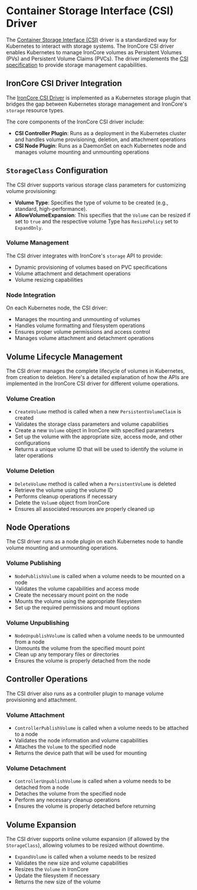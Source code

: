 # Container Storage Interface (CSI) Driver

The [Container Storage Interface (CSI)](https://kubernetes.io/docs/concepts/storage/volumes/#csi) driver is a standardized 
way for Kubernetes to interact with storage systems. The IronCore CSI driver enables Kubernetes to manage IronCore 
volumes as Persistent Volumes (PVs) and Persistent Volume Claims (PVCs). The driver implements the 
[CSI specification](https://github.com/container-storage-interface/spec/blob/master/spec.md) to provide storage 
management capabilities.

## IronCore CSI Driver Integration

The [IronCore CSI Driver](https://github.com/ironcore-dev/ironcore-csi-driver) is implemented as a Kubernetes storage 
plugin that bridges the gap between Kubernetes storage management and IronCore's `storage` resource types. 

The core components of the IronCore CSI driver include:

- **CSI Controller Plugin**: Runs as a deployment in the Kubernetes cluster and handles volume provisioning, deletion, and attachment operations
- **CSI Node Plugin**: Runs as a DaemonSet on each Kubernetes node and manages volume mounting and unmounting operations

## `StorageClass` Configuration

The CSI driver supports various storage class parameters for customizing volume provisioning:

- **Volume Type**: Specifies the type of volume to be created (e.g., standard, high-performance).
- **AllowVolumeExpansion**: This specifies that the `Volume` can be resized if set to `true` and the respective volume Type has `ResizePolicy` set to `ExpandOnly`. 

### Volume Management

The CSI driver integrates with IronCore's `storage` API to provide:

- Dynamic provisioning of volumes based on PVC specifications
- Volume attachment and detachment operations
- Volume resizing capabilities

### Node Integration

On each Kubernetes node, the CSI driver:

- Manages the mounting and unmounting of volumes
- Handles volume formatting and filesystem operations
- Ensures proper volume permissions and access control
- Manages volume attachment and detachment operations

## Volume Lifecycle Management

The CSI driver manages the complete lifecycle of volumes in Kubernetes, from creation to deletion. Here's a detailed 
explanation of how the APIs are implemented in the IronCore CSI driver for different volume operations.

### Volume Creation

- `CreateVolume` method is called when a new `PersistentVolumeClaim` is created
- Validates the storage class parameters and volume capabilities
- Create a new `Volume` object in IronCore with specified parameters
- Set up the volume with the appropriate size, access mode, and other configurations
- Returns a unique volume ID that will be used to identify the volume in later operations

### Volume Deletion

- `DeleteVolume` method is called when a `PersistentVolume` is deleted
- Retrieve the volume using the volume ID
- Performs cleanup operations if necessary
- Delete the `Volum`e object from IronCore
- Ensures all associated resources are properly cleaned up

## Node Operations

The CSI driver runs as a node plugin on each Kubernetes node to handle volume mounting and unmounting operations.

### Volume Publishing

- `NodePublishVolume` is called when a volume needs to be mounted on a node
- Validates the volume capabilities and access mode
- Create the necessary mount point on the node
- Mounts the volume using the appropriate filesystem
- Set up the required permissions and mount options

### Volume Unpublishing

- `NodeUnpublishVolume` is called when a volume needs to be unmounted from a node
- Unmounts the volume from the specified mount point
- Clean up any temporary files or directories
- Ensures the volume is properly detached from the node

## Controller Operations

The CSI driver also runs as a controller plugin to manage volume provisioning and attachment.

### Volume Attachment

- `ControllerPublishVolume` is called when a volume needs to be attached to a node
- Validates the node information and volume capabilities
- Attaches the `Volume` to the specified node
- Returns the device path that will be used for mounting

### Volume Detachment

- `ControllerUnpublishVolume` is called when a volume needs to be detached from a node
- Detaches the volume from the specified node
- Perform any necessary cleanup operations
- Ensures the volume is properly detached before returning

## Volume Expansion

The CSI driver supports online volume expansion (if allowed by the `StorageClass`), allowing volumes to be resized without downtime.

- `ExpandVolume` is called when a volume needs to be resized
- Validates the new size and volume capabilities
- Resizes the `Volume` in IronCore
- Update the filesystem if necessary
- Returns the new size of the volume
